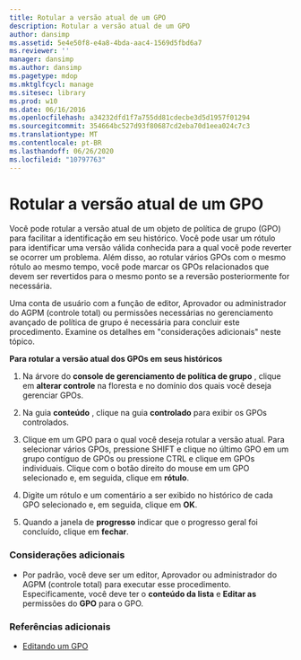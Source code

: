 ```yaml
---
title: Rotular a versão atual de um GPO
description: Rotular a versão atual de um GPO
author: dansimp
ms.assetid: 5e4e50f8-e4a8-4bda-aac4-1569d5fbd6a7
ms.reviewer: ''
manager: dansimp
ms.author: dansimp
ms.pagetype: mdop
ms.mktglfcycl: manage
ms.sitesec: library
ms.prod: w10
ms.date: 06/16/2016
ms.openlocfilehash: a34232dfd1f7a755dd81cdecbe3d5d1957f01294
ms.sourcegitcommit: 354664bc527d93f80687cd2eba70d1eea024c7c3
ms.translationtype: MT
ms.contentlocale: pt-BR
ms.lasthandoff: 06/26/2020
ms.locfileid: "10797763"
---
```

# Rotular a versão atual de um GPO


Você pode rotular a versão atual de um objeto de política de grupo (GPO) para facilitar a identificação em seu histórico. Você pode usar um rótulo para identificar uma versão válida conhecida para a qual você pode reverter se ocorrer um problema. Além disso, ao rotular vários GPOs com o mesmo rótulo ao mesmo tempo, você pode marcar os GPOs relacionados que devem ser revertidos para o mesmo ponto se a reversão posteriormente for necessária.

Uma conta de usuário com a função de editor, Aprovador ou administrador do AGPM (controle total) ou permissões necessárias no gerenciamento avançado de política de grupo é necessária para concluir este procedimento. Examine os detalhes em "considerações adicionais" neste tópico.

**Para rotular a versão atual dos GPOs em seus históricos**

1.  Na árvore do **console de gerenciamento de política de grupo** , clique em **alterar controle** na floresta e no domínio dos quais você deseja gerenciar GPOs.

2.  Na guia **conteúdo** , clique na guia **controlado** para exibir os GPOs controlados.

3.  Clique em um GPO para o qual você deseja rotular a versão atual. Para selecionar vários GPOs, pressione SHIFT e clique no último GPO em um grupo contíguo de GPOs ou pressione CTRL e clique em GPOs individuais. Clique com o botão direito do mouse em um GPO selecionado e, em seguida, clique em **rótulo**.

4.  Digite um rótulo e um comentário a ser exibido no histórico de cada GPO selecionado e, em seguida, clique em **OK**.

5.  Quando a janela de **progresso** indicar que o progresso geral foi concluído, clique em **fechar**.

### Considerações adicionais

-   Por padrão, você deve ser um editor, Aprovador ou administrador do AGPM (controle total) para executar esse procedimento. Especificamente, você deve ter o **conteúdo da lista** e **Editar as** permissões do **GPO** para o GPO.

### Referências adicionais

-   [Editando um GPO](editing-a-gpo.md)

 

 





